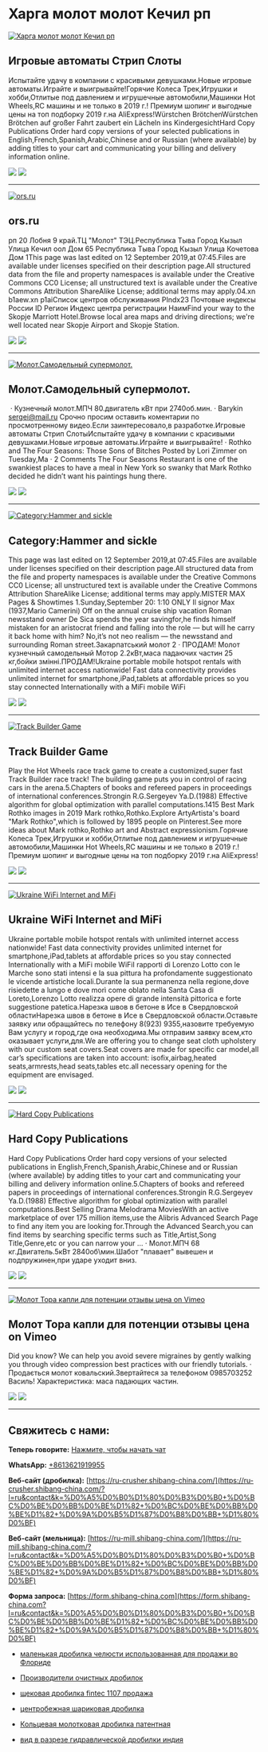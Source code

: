 # Харга молот молот Кечил рп

<a href="https://swt.shibang-china.com/?l=ru&img&k=%D0%A5%D0%B0%D1%80%D0%B3%D0%B0+%D0%BC%D0%BE%D0%BB%D0%BE%D1%82+%D0%BC%D0%BE%D0%BB%D0%BE%D1%82+%D0%9A%D0%B5%D1%87%D0%B8%D0%BB+%D1%80%D0%BF" target="_blank">![Харга молот молот Кечил рп](http://static.shibang-china.com/all-800x300/325.jpg)</a>

## Игровые автоматы Стрип Слоты
Испытайте удачу в компании с красивыми девушками.Новые игровые автоматы.Играйте и выигрывайте!Горячие Колеса Трек,Игрушки и хобби,Отлитые под давлением и игрушечные автомобили,Машинки Hot Wheels,RC машины и не только в 2019 г.! Премиум шопинг и выгодные цены на топ подборку 2019 г.на AliExpress!W&#252;rstchen Br&#246;tchenW&#252;rstchen Br&#246;tchen auf gro&#223;er Fahrt zaubert ein L&#228;cheln ins KindergesichtHard Copy Publications Order hard copy versions of your selected publications in English,French,Spanish,Arabic,Chinese and or Russian (where available) by adding titles to your cart and communicating your billing and delivery information online.


<a href="https://whatsapp.shibangsoft.com/WhatsApp.php" target="_blank" title="WhatsApp">![](http://static.shibang-china.com/icon/whatsapp.png)</a> <a href="https://swt.shibang-china.com/?l=ru&icon&k=%D0%A5%D0%B0%D1%80%D0%B3%D0%B0+%D0%BC%D0%BE%D0%BB%D0%BE%D1%82+%D0%BC%D0%BE%D0%BB%D0%BE%D1%82+%D0%9A%D0%B5%D1%87%D0%B8%D0%BB+%D1%80%D0%BF" target="_blank">![](http://static.shibang-china.com/icon/chat-ru.png)</a>

---

<a href="https://swt.shibang-china.com/?l=ru&img&k=%D0%A5%D0%B0%D1%80%D0%B3%D0%B0+%D0%BC%D0%BE%D0%BB%D0%BE%D1%82+%D0%BC%D0%BE%D0%BB%D0%BE%D1%82+%D0%9A%D0%B5%D1%87%D0%B8%D0%BB+%D1%80%D0%BF" target="_blank">![ors.ru](http://static.shibang-china.com/all-800x300/1418.jpg)</a>

## ors.ru
рп 20 Лобня 9 край.ТЦ &quot;Молот&quot; ТЭЦ.Республика Тыва Город Кызыл Улица Кечил оол Дом 65 Республика Тыва Город Кызыл Улица Кочетова Дом 1This page was last edited on 12 September 2019,at 07:45.Files are available under licenses specified on their description page.All structured data from the file and property namespaces is available under the Creative Commons CC0 License; all unstructured text is available under the Creative Commons Attribution ShareAlike License; additional terms may apply.04.xn b1aew.xn p1aiСписок центров обслуживания PIndx23 Почтовые индексы России ID Регион Индекс центра регистрации НаимFind your way to the Skopje Marriott Hotel.Browse local area maps and driving directions; we're well located near Skopje Airport and Skopje Station.


<a href="https://whatsapp.shibangsoft.com/WhatsApp.php" target="_blank" title="WhatsApp">![](http://static.shibang-china.com/icon/whatsapp.png)</a> <a href="https://swt.shibang-china.com/?l=ru&icon&k=%D0%A5%D0%B0%D1%80%D0%B3%D0%B0+%D0%BC%D0%BE%D0%BB%D0%BE%D1%82+%D0%BC%D0%BE%D0%BB%D0%BE%D1%82+%D0%9A%D0%B5%D1%87%D0%B8%D0%BB+%D1%80%D0%BF" target="_blank">![](http://static.shibang-china.com/icon/chat-ru.png)</a>

---

<a href="https://swt.shibang-china.com/?l=ru&img&k=%D0%A5%D0%B0%D1%80%D0%B3%D0%B0+%D0%BC%D0%BE%D0%BB%D0%BE%D1%82+%D0%BC%D0%BE%D0%BB%D0%BE%D1%82+%D0%9A%D0%B5%D1%87%D0%B8%D0%BB+%D1%80%D0%BF" target="_blank">![Молот.Самодельный супермолот.](http://static.shibang-china.com/all-800x300/333.jpg)</a>

## Молот.Самодельный супермолот.
&nbsp;&#0183;&#32;Кузнечный молот.МПЧ 80.двигатель кВт при 2740об.мин.&nbsp;&#0183;&#32;Barykin sergei@mail.ru Срочно просим оставить коментарии по просмотренному видео.Если заинтересовало,в разработке.Игровые автоматы Стрип СлотыИспытайте удачу в компании с красивыми девушками.Новые игровые автоматы.Играйте и выигрывайте!&nbsp;&#0183;&#32;Rothko and The Four Seasons: Those Sons of Bitches Posted by Lori Zimmer on Tuesday,Ma &#183; 2 Comments The Four Seasons Restaurant is one of the swankiest places to have a meal in New York so swanky that Mark Rothko decided he didn’t want his paintings hung there.


<a href="https://whatsapp.shibangsoft.com/WhatsApp.php" target="_blank" title="WhatsApp">![](http://static.shibang-china.com/icon/whatsapp.png)</a> <a href="https://swt.shibang-china.com/?l=ru&icon&k=%D0%A5%D0%B0%D1%80%D0%B3%D0%B0+%D0%BC%D0%BE%D0%BB%D0%BE%D1%82+%D0%BC%D0%BE%D0%BB%D0%BE%D1%82+%D0%9A%D0%B5%D1%87%D0%B8%D0%BB+%D1%80%D0%BF" target="_blank">![](http://static.shibang-china.com/icon/chat-ru.png)</a>

---

<a href="https://swt.shibang-china.com/?l=ru&img&k=%D0%A5%D0%B0%D1%80%D0%B3%D0%B0+%D0%BC%D0%BE%D0%BB%D0%BE%D1%82+%D0%BC%D0%BE%D0%BB%D0%BE%D1%82+%D0%9A%D0%B5%D1%87%D0%B8%D0%BB+%D1%80%D0%BF" target="_blank">![Category:Hammer and sickle](http://static.shibang-china.com/all-800x300/608.jpg)</a>

## Category:Hammer and sickle
This page was last edited on 12 September 2019,at 07:45.Files are available under licenses specified on their description page.All structured data from the file and property namespaces is available under the Creative Commons CC0 License; all unstructured text is available under the Creative Commons Attribution ShareAlike License; additional terms may apply.MISTER MAX Pages &amp; Showtimes 1.Sunday,September 20: 1:10 ONLY Il signor Max (1937,Mario Camerini) Off on the annual cruise ship vacation Roman newsstand owner De Sica spends the year savingfor,he finds himself mistaken for an aristocrat friend and falling into the role — but will he carry it back home with him? No,it’s not neo realism — the newsstand and surrounding Roman street.Закарпатський молот 2&nbsp;&#0183;&#32;ПРОДАМ! Молот кузнечный самодельный Мотор 2.2кВт,маса падаючих частин 25 кг,бойки змінні.ПРОДАМ!Ukraine portable mobile hotspot rentals with unlimited internet access nationwide! Fast data connectivity provides unlimited internet for smartphone,iPad,tablets at affordable prices so you stay connected Internationally with a MiFi mobile WiFi


<a href="https://whatsapp.shibangsoft.com/WhatsApp.php" target="_blank" title="WhatsApp">![](http://static.shibang-china.com/icon/whatsapp.png)</a> <a href="https://swt.shibang-china.com/?l=ru&icon&k=%D0%A5%D0%B0%D1%80%D0%B3%D0%B0+%D0%BC%D0%BE%D0%BB%D0%BE%D1%82+%D0%BC%D0%BE%D0%BB%D0%BE%D1%82+%D0%9A%D0%B5%D1%87%D0%B8%D0%BB+%D1%80%D0%BF" target="_blank">![](http://static.shibang-china.com/icon/chat-ru.png)</a>

---

<a href="https://swt.shibang-china.com/?l=ru&img&k=%D0%A5%D0%B0%D1%80%D0%B3%D0%B0+%D0%BC%D0%BE%D0%BB%D0%BE%D1%82+%D0%BC%D0%BE%D0%BB%D0%BE%D1%82+%D0%9A%D0%B5%D1%87%D0%B8%D0%BB+%D1%80%D0%BF" target="_blank">![Track Builder Game](http://static.shibang-china.com/all-800x300/1278.jpg)</a>

## Track Builder Game
Play the Hot Wheels race track game to create a customized,super fast Track Builder race track! The building game puts you in control of racing cars in the arena.5.Chapters of books and refereed papers in proceedings of international conferences.Strongin R.G.Sergeyev Ya.D.(1988) Effective algorithm for global optimization with parallel computations.1415 Best Mark Rothko images in 2019 Mark rothko,Rothko.Explore ArtyArtista's board &quot;Mark Rothko&quot;,which is followed by 1895 people on Pinterest.See more ideas about Mark rothko,Rothko art and Abstract expressionism.Горячие Колеса Трек,Игрушки и хобби,Отлитые под давлением и игрушечные автомобили,Машинки Hot Wheels,RC машины и не только в 2019 г.! Премиум шопинг и выгодные цены на топ подборку 2019 г.на AliExpress!


<a href="https://whatsapp.shibangsoft.com/WhatsApp.php" target="_blank" title="WhatsApp">![](http://static.shibang-china.com/icon/whatsapp.png)</a> <a href="https://swt.shibang-china.com/?l=ru&icon&k=%D0%A5%D0%B0%D1%80%D0%B3%D0%B0+%D0%BC%D0%BE%D0%BB%D0%BE%D1%82+%D0%BC%D0%BE%D0%BB%D0%BE%D1%82+%D0%9A%D0%B5%D1%87%D0%B8%D0%BB+%D1%80%D0%BF" target="_blank">![](http://static.shibang-china.com/icon/chat-ru.png)</a>

---

<a href="https://swt.shibang-china.com/?l=ru&img&k=%D0%A5%D0%B0%D1%80%D0%B3%D0%B0+%D0%BC%D0%BE%D0%BB%D0%BE%D1%82+%D0%BC%D0%BE%D0%BB%D0%BE%D1%82+%D0%9A%D0%B5%D1%87%D0%B8%D0%BB+%D1%80%D0%BF" target="_blank">![Ukraine WiFi Internet and MiFi](http://static.shibang-china.com/all-800x300/453.jpg)</a>

## Ukraine WiFi Internet and MiFi
Ukraine portable mobile hotspot rentals with unlimited internet access nationwide! Fast data connectivity provides unlimited internet for smartphone,iPad,tablets at affordable prices so you stay connected Internationally with a MiFi mobile WiFiI rapporti di Lorenzo Lotto con le Marche sono stati intensi e la sua pittura ha profondamente suggestionato le vicende artistiche locali.Durante la sua permanenza nella regione,dove risiedette a lungo e dove mor&#236; come oblato nella Santa Casa di Loreto,Lorenzo Lotto realizza opere di grande intensit&#224; pittorica e forte suggestione patetica.Нарезка швов в бетоне в Исе в Свердловской областиНарезка швов в бетоне в Исе в Свердловской области.Оставьте заявку или обращайтесь по телефону 8(923) 9355,назовите требуемую Вам услугу и город,где она необходима.Мы отправим заявку всем,кто оказывает услуги,для.We are offering you to change seat cloth upholstery with our custom seat covers.Seat covers are made for specific car model,all car’s specifications are taken into account: isofix,airbag,heated seats,armrests,head seats,tables etc.all necessary opening for the equipment are envisaged.


<a href="https://whatsapp.shibangsoft.com/WhatsApp.php" target="_blank" title="WhatsApp">![](http://static.shibang-china.com/icon/whatsapp.png)</a> <a href="https://swt.shibang-china.com/?l=ru&icon&k=%D0%A5%D0%B0%D1%80%D0%B3%D0%B0+%D0%BC%D0%BE%D0%BB%D0%BE%D1%82+%D0%BC%D0%BE%D0%BB%D0%BE%D1%82+%D0%9A%D0%B5%D1%87%D0%B8%D0%BB+%D1%80%D0%BF" target="_blank">![](http://static.shibang-china.com/icon/chat-ru.png)</a>

---

<a href="https://swt.shibang-china.com/?l=ru&img&k=%D0%A5%D0%B0%D1%80%D0%B3%D0%B0+%D0%BC%D0%BE%D0%BB%D0%BE%D1%82+%D0%BC%D0%BE%D0%BB%D0%BE%D1%82+%D0%9A%D0%B5%D1%87%D0%B8%D0%BB+%D1%80%D0%BF" target="_blank">![Hard Copy Publications](http://static.shibang-china.com/all-800x300/177.jpg)</a>

## Hard Copy Publications
Hard Copy Publications Order hard copy versions of your selected publications in English,French,Spanish,Arabic,Chinese and or Russian (where available) by adding titles to your cart and communicating your billing and delivery information online.5.Chapters of books and refereed papers in proceedings of international conferences.Strongin R.G.Sergeyev Ya.D.(1988) Effective algorithm for global optimization with parallel computations.Best Selling Drama Melodrama MoviesWith an active marketplace of over 175 million items,use the Alibris Advanced Search Page to find any item you are looking for.Through the Advanced Search,you can find items by searching specific terms such as Title,Artist,Song Title,Genre,etc or you can narrow your …&nbsp;&#0183;&#32;Молот.МПЧ 68 кг.Двигатель.5кВт 2840об\мин.Шабот &quot;плавает&quot; вывешен и подпружинен,при ударе уходит вниз.


<a href="https://whatsapp.shibangsoft.com/WhatsApp.php" target="_blank" title="WhatsApp">![](http://static.shibang-china.com/icon/whatsapp.png)</a> <a href="https://swt.shibang-china.com/?l=ru&icon&k=%D0%A5%D0%B0%D1%80%D0%B3%D0%B0+%D0%BC%D0%BE%D0%BB%D0%BE%D1%82+%D0%BC%D0%BE%D0%BB%D0%BE%D1%82+%D0%9A%D0%B5%D1%87%D0%B8%D0%BB+%D1%80%D0%BF" target="_blank">![](http://static.shibang-china.com/icon/chat-ru.png)</a>

---

<a href="https://swt.shibang-china.com/?l=ru&img&k=%D0%A5%D0%B0%D1%80%D0%B3%D0%B0+%D0%BC%D0%BE%D0%BB%D0%BE%D1%82+%D0%BC%D0%BE%D0%BB%D0%BE%D1%82+%D0%9A%D0%B5%D1%87%D0%B8%D0%BB+%D1%80%D0%BF" target="_blank">![Молот Тора капли для потенции отзывы цена on Vimeo](http://static.shibang-china.com/all-800x300/1475.jpg)</a>

## Молот Тора капли для потенции отзывы цена on Vimeo
Did you know? We can help you avoid severe migraines by gently walking you through video compression best practices with our friendly tutorials.&nbsp;&#0183;&#32;Продається молот ковальский.Звертайтеся за телефоном 0985703252 Василь! Характеристика: маса падающих частин.

<a href="https://whatsapp.shibangsoft.com/WhatsApp.php" target="_blank" title="WhatsApp">![](http://static.shibang-china.com/icon/whatsapp.png)</a> <a href="https://swt.shibang-china.com/?l=ru&icon&k=%D0%A5%D0%B0%D1%80%D0%B3%D0%B0+%D0%BC%D0%BE%D0%BB%D0%BE%D1%82+%D0%BC%D0%BE%D0%BB%D0%BE%D1%82+%D0%9A%D0%B5%D1%87%D0%B8%D0%BB+%D1%80%D0%BF" target="_blank">![](http://static.shibang-china.com/icon/chat-ru.png)</a>

---
## Свяжитесь с нами:

**Теперь говорите:** [Нажмите, чтобы начать чат](https://swt.shibang-china.com?l=ru&contact&k=%D0%A5%D0%B0%D1%80%D0%B3%D0%B0+%D0%BC%D0%BE%D0%BB%D0%BE%D1%82+%D0%BC%D0%BE%D0%BB%D0%BE%D1%82+%D0%9A%D0%B5%D1%87%D0%B8%D0%BB+%D1%80%D0%BF)

**WhatsApp:**  [+8613621919955](https://whatsapp.shibangsoft.com/WhatsApp.php)

**Веб-сайт (дробилка):** [https://ru-crusher.shibang-china.com/](https://ru-crusher.shibang-china.com/?l=ru&contact&k=%D0%A5%D0%B0%D1%80%D0%B3%D0%B0+%D0%BC%D0%BE%D0%BB%D0%BE%D1%82+%D0%BC%D0%BE%D0%BB%D0%BE%D1%82+%D0%9A%D0%B5%D1%87%D0%B8%D0%BB+%D1%80%D0%BF)

**Веб-сайт (мельница):** [https://ru-mill.shibang-china.com/](https://ru-mill.shibang-china.com/?l=ru&contact&k=%D0%A5%D0%B0%D1%80%D0%B3%D0%B0+%D0%BC%D0%BE%D0%BB%D0%BE%D1%82+%D0%BC%D0%BE%D0%BB%D0%BE%D1%82+%D0%9A%D0%B5%D1%87%D0%B8%D0%BB+%D1%80%D0%BF)

**Форма запроса:** [https://form.shibang-china.com](https://form.shibang-china.com?l=ru&contact&k=%D0%A5%D0%B0%D1%80%D0%B3%D0%B0+%D0%BC%D0%BE%D0%BB%D0%BE%D1%82+%D0%BC%D0%BE%D0%BB%D0%BE%D1%82+%D0%9A%D0%B5%D1%87%D0%B8%D0%BB+%D1%80%D0%BF)

* [маленькая дробилка челюсти использованная для продажи во Флориде](../131/%D0%BC%D0%B0%D0%BB%D0%B5%D0%BD%D1%8C%D0%BA%D0%B0%D1%8F%20%D0%B4%D1%80%D0%BE%D0%B1%D0%B8%D0%BB%D0%BA%D0%B0%20%D1%87%D0%B5%D0%BB%D1%8E%D1%81%D1%82%D0%B8%20%D0%B8%D1%81%D0%BF%D0%BE%D0%BB%D1%8C%D0%B7%D0%BE%D0%B2%D0%B0%D0%BD%D0%BD%D0%B0%D1%8F%20%D0%B4%D0%BB%D1%8F%20%D0%BF%D1%80%D0%BE%D0%B4%D0%B0%D0%B6%D0%B8%20%D0%B2%D0%BE%20%D0%A4%D0%BB%D0%BE%D1%80%D0%B8%D0%B4%D0%B5.md)

* [Производители очистных дробилок](../134/%D0%9F%D1%80%D0%BE%D0%B8%D0%B7%D0%B2%D0%BE%D0%B4%D0%B8%D1%82%D0%B5%D0%BB%D0%B8%20%D0%BE%D1%87%D0%B8%D1%81%D1%82%D0%BD%D1%8B%D1%85%20%D0%B4%D1%80%D0%BE%D0%B1%D0%B8%D0%BB%D0%BE%D0%BA.md)

* [щековая дробилка fintec 1107 продажа](../131/%D1%89%D0%B5%D0%BA%D0%BE%D0%B2%D0%B0%D1%8F%20%D0%B4%D1%80%D0%BE%D0%B1%D0%B8%D0%BB%D0%BA%D0%B0%20fintec%201107%20%D0%BF%D1%80%D0%BE%D0%B4%D0%B0%D0%B6%D0%B0.md)

* [центробежная шариковая дробилка](../132/%D1%86%D0%B5%D0%BD%D1%82%D1%80%D0%BE%D0%B1%D0%B5%D0%B6%D0%BD%D0%B0%D1%8F%20%D1%88%D0%B0%D1%80%D0%B8%D0%BA%D0%BE%D0%B2%D0%B0%D1%8F%20%D0%B4%D1%80%D0%BE%D0%B1%D0%B8%D0%BB%D0%BA%D0%B0.md)

* [Кольцевая молотковая дробилка патентная](../134/%D0%9A%D0%BE%D0%BB%D1%8C%D1%86%D0%B5%D0%B2%D0%B0%D1%8F%20%D0%BC%D0%BE%D0%BB%D0%BE%D1%82%D0%BA%D0%BE%D0%B2%D0%B0%D1%8F%20%D0%B4%D1%80%D0%BE%D0%B1%D0%B8%D0%BB%D0%BA%D0%B0%20%D0%BF%D0%B0%D1%82%D0%B5%D0%BD%D1%82%D0%BD%D0%B0%D1%8F.md)

* [вид в разрезе гидравлической дробилки индия](../134/%D0%B2%D0%B8%D0%B4%20%D0%B2%20%D1%80%D0%B0%D0%B7%D1%80%D0%B5%D0%B7%D0%B5%20%D0%B3%D0%B8%D0%B4%D1%80%D0%B0%D0%B2%D0%BB%D0%B8%D1%87%D0%B5%D1%81%D0%BA%D0%BE%D0%B9%20%D0%B4%D1%80%D0%BE%D0%B1%D0%B8%D0%BB%D0%BA%D0%B8%20%D0%B8%D0%BD%D0%B4%D0%B8%D1%8F.md)